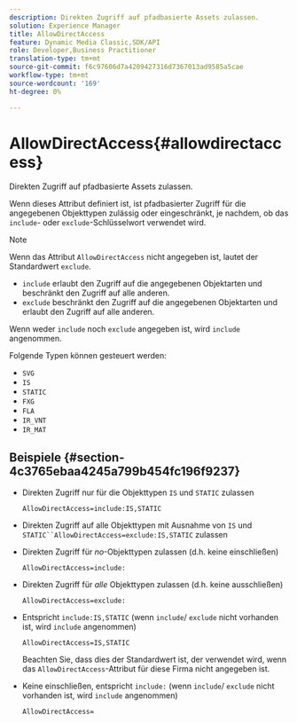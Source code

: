 ```yaml
---
description: Direkten Zugriff auf pfadbasierte Assets zulassen.
solution: Experience Manager
title: AllowDirectAccess
feature: Dynamic Media Classic,SDK/API
role: Developer,Business Practitioner
translation-type: tm+mt
source-git-commit: f6c97606d7a4209427316d7367013ad9585a5cae
workflow-type: tm+mt
source-wordcount: '169'
ht-degree: 0%

---
```



# AllowDirectAccess{#allowdirectaccess}

Direkten Zugriff auf pfadbasierte Assets zulassen.

Wenn dieses Attribut definiert ist, ist pfadbasierter Zugriff für die angegebenen Objekttypen zulässig oder eingeschränkt, je nachdem, ob das `include`- oder `exclude`-Schlüsselwort verwendet wird.

>[!NOTE]
>
>Wenn das Attribut `AllowDirectAccess` nicht angegeben ist, lautet der Standardwert `exclude`.

* `include` erlaubt den Zugriff auf die angegebenen Objektarten und beschränkt den Zugriff auf alle anderen.
* `exclude` beschränkt den Zugriff auf die angegebenen Objektarten und erlaubt den Zugriff auf alle anderen.

Wenn weder `include` noch `exclude` angegeben ist, wird `include` angenommen.

Folgende Typen können gesteuert werden:

* `SVG`
* `IS`
* `STATIC`
* `FXG`
* `FLA`
* `IR_VNT`
* `IR_MAT`

## Beispiele {#section-4c3765ebaa4245a799b454fc196f9237}

* Direkten Zugriff nur für die Objekttypen `IS` und `STATIC` zulassen

   `AllowDirectAccess=include:IS,STATIC`

* Direkten Zugriff auf alle Objekttypen mit Ausnahme von `IS` und `STATIC``AllowDirectAccess=exclude:IS,STATIC` zulassen

* Direkten Zugriff für *no*-Objekttypen zulassen (d.h. keine einschließen)

   `AllowDirectAccess=include:`

* Direkten Zugriff für *alle* Objekttypen zulassen (d.h. keine ausschließen)

   `AllowDirectAccess=exclude:`

* Entspricht `include:IS,STATIC` (wenn `include`/ `exclude` nicht vorhanden ist, wird `include` angenommen)

   `AllowDirectAccess=IS,STATIC`

   Beachten Sie, dass dies der Standardwert ist, der verwendet wird, wenn das `AllowDirectAccess`-Attribut für diese Firma nicht angegeben ist.

* Keine einschließen, entspricht `include:` (wenn `include`/ `exclude` nicht vorhanden ist, wird `include` angenommen)

   `AllowDirectAccess=`

